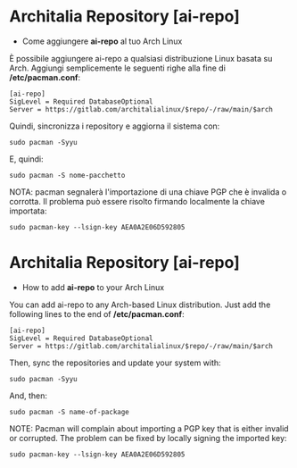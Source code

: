 # Architalia Repository [ai-repo] 

* Come aggiungere **ai-repo** al tuo Arch Linux

È possibile aggiungere ai-repo a qualsiasi distribuzione Linux basata su Arch. Aggiungi semplicemente le seguenti righe alla fine di **/etc/pacman.conf**:

```
[ai-repo]
SigLevel = Required DatabaseOptional
Server = https://gitlab.com/architalialinux/$repo/-/raw/main/$arch 
```

Quindi, sincronizza i repository e aggiorna il sistema con:

```
sudo pacman -Syyu
```

E, quindi:

```
sudo pacman -S nome-pacchetto
```

NOTA: pacman segnalerà l'importazione di una chiave PGP che è invalida o corrotta. Il problema può essere risolto firmando localmente la chiave importata:

```
sudo pacman-key --lsign-key AEA0A2E06D592805
```


# Architalia Repository [ai-repo] 

* How to add **ai-repo** to your Arch Linux

You can add ai-repo to any Arch-based Linux distribution.  Just add the following lines to the end of **/etc/pacman.conf**:

```
[ai-repo]
SigLevel = Required DatabaseOptional
Server = https://gitlab.com/architalialinux/$repo/-/raw/main/$arch 
```

Then, sync the repositories and update your system with:

```
sudo pacman -Syyu
```

And, then:

```
sudo pacman -S name-of-package
```

NOTE: Pacman will complain about importing a PGP key that is either invalid or corrupted.  The problem can be fixed by locally signing the imported key:

```
sudo pacman-key --lsign-key AEA0A2E06D592805
```
